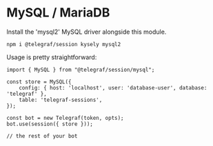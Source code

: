 # MySQL / MariaDB

Install the 'mysql2' MySQL driver alongside this module.

```shell
npm i @telegraf/session kysely mysql2
```

Usage is pretty straightforward:

```TS
import { MySQL } from "@telegraf/session/mysql";

const store = MySQL({
	config: { host: 'localhost', user: 'database-user', database: 'telegraf' },
	table: 'telegraf-sessions',
});

const bot = new Telegraf(token, opts);
bot.use(session({ store }));

// the rest of your bot
```
